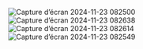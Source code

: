 ![Capture d’écran 2024-11-23 082500](https://github.com/user-attachments/assets/1b28f9ae-7bd3-4232-95bf-547fbffb22af)
![Capture d’écran 2024-11-23 082638](https://github.com/user-attachments/assets/37d784b3-1d7d-4c54-beaa-e87fc7c80b12)
![Capture d’écran 2024-11-23 082614](https://github.com/user-attachments/assets/09f9428c-362c-4586-90df-84f588510714)
![Capture d’écran 2024-11-23 082549](https://github.com/user-attachments/assets/ed027d09-34f7-4fa7-9c01-15eef445b72e)
